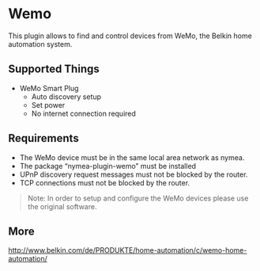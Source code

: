 # Wemo

This plugin allows to find and control devices from WeMo, the Belkin home automation system.

## Supported Things

* WeMo Smart Plug
	* Auto discovery setup
	* Set power
	* No internet connection required

## Requirements

* The WeMo device must be in the same local area network as nymea.
* The package “nymea-plugin-wemo” must be installed
* UPnP discovery request messages must not be blocked by the router.
* TCP connections must not be blocked by the router.
> Note: In order to setup and configure the WeMo devices please use the original software.

## More

http://www.belkin.com/de/PRODUKTE/home-automation/c/wemo-home-automation/
